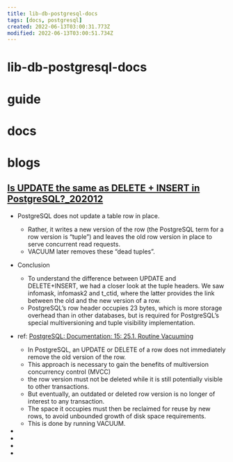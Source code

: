 ```yaml
---
title: lib-db-postgresql-docs
tags: [docs, postgresql]
created: 2022-06-13T03:00:31.773Z
modified: 2022-06-13T03:00:51.734Z
---
```


# lib-db-postgresql-docs

# guide

# docs

# blogs

## [Is UPDATE the same as DELETE + INSERT in PostgreSQL?_202012](https://www.cybertec-postgresql.com/en/is-update-the-same-as-delete-insert-in-postgresql/)

- PostgreSQL does not update a table row in place. 
  - Rather, it writes a new version of the row (the PostgreSQL term for a row version is “tuple”) and leaves the old row version in place to serve concurrent read requests. 
  - VACUUM later removes these “dead tuples”.
- Conclusion
  - To understand the difference between UPDATE and DELETE+INSERT, we had a closer look at the tuple headers. We saw infomask, infomask2 and t_ctid, where the latter provides the link between the old and the new version of a row.
  - PostgreSQL’s row header occupies 23 bytes, which is more storage overhead than in other databases, but is required for PostgreSQL’s special multiversioning and tuple visibility implementation.

- ref: [PostgreSQL: Documentation: 15: 25.1. Routine Vacuuming](https://www.postgresql.org/docs/current/routine-vacuuming.html#VACUUM-FOR-SPACE-RECOVERY)
  - In PostgreSQL, an UPDATE or DELETE of a row does not immediately remove the old version of the row. 
  - This approach is necessary to gain the benefits of multiversion concurrency control (MVCC)
  - the row version must not be deleted while it is still potentially visible to other transactions. 
  - But eventually, an outdated or deleted row version is no longer of interest to any transaction. 
  - The space it occupies must then be reclaimed for reuse by new rows, to avoid unbounded growth of disk space requirements. 
  - This is done by running VACUUM.
- 
- 
- 
- 
